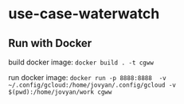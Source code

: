 # use-case-waterwatch

## Run with Docker
build docker image:
`docker build . -t cgww`

run docker image:
`docker run -p 8888:8888  -v ~/.config/gcloud:/home/jovyan/.config/gcloud -v $(pwd):/home/jovyan/work cgww`
